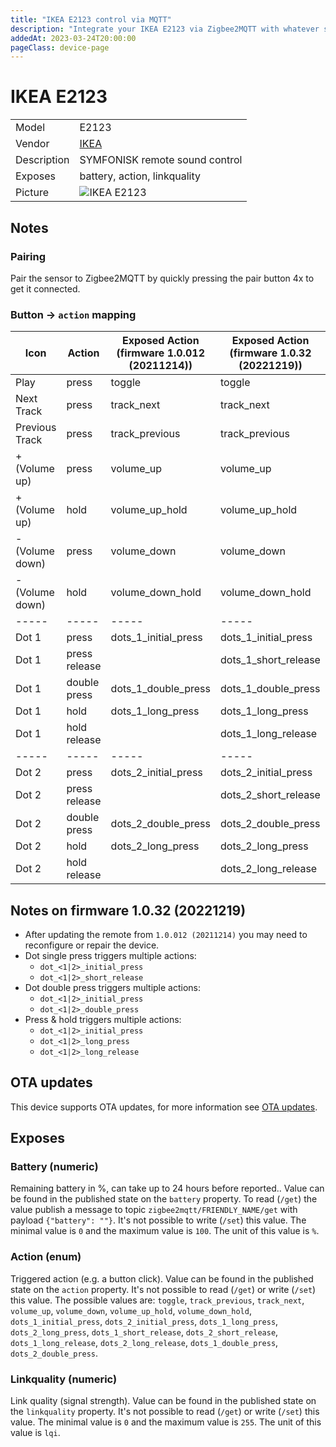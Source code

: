 ```yaml
---
title: "IKEA E2123 control via MQTT"
description: "Integrate your IKEA E2123 via Zigbee2MQTT with whatever smart home infrastructure you are using without the vendor's bridge or gateway."
addedAt: 2023-03-24T20:00:00
pageClass: device-page
---
```


<!-- !!!! -->
<!-- ATTENTION: This file is auto-generated through docgen! -->
<!-- You can only edit the "Notes"-Section between the two comment lines "Notes BEGIN" and "Notes END". -->
<!-- Do not use h1 or h2 heading within "## Notes"-Section. -->
<!-- !!!! -->

# IKEA E2123

|     |     |
|-----|-----|
| Model | E2123  |
| Vendor  | [IKEA](/supported-devices/#v=IKEA)  |
| Description | SYMFONISK remote sound control |
| Exposes | battery, action, linkquality |
| Picture | ![IKEA E2123](https://www.zigbee2mqtt.io/images/devices/E2123.jpg) |


<!-- Notes BEGIN: You can edit here. Add "## Notes" headline if not already present. -->
## Notes


### Pairing

Pair the sensor to Zigbee2MQTT by quickly pressing the pair button 4x to get it connected.

### Button -> `action` mapping

|Icon|Action|Exposed Action (firmware 1.0.012 (20211214))|Exposed Action (firmware 1.0.32 (20221219))
|-----|-----|-----|-----|
|Play|press|toggle|toggle
|Next Track|press|track_next|track_next
|Previous Track|press|track_previous|track_previous
|+ (Volume up)|press|volume_up|volume_up
|+ (Volume up)|hold|volume_up_hold|volume_up_hold
|- (Volume down)|press|volume_down|volume_down
|- (Volume down)|hold|volume_down_hold|volume_down_hold
|-----|-----|-----|-----|
|Dot 1|press|dots_1_initial_press|dots_1_initial_press
|Dot 1|press release||dots_1_short_release
|Dot 1|double press|dots_1_double_press|dots_1_double_press
|Dot 1|hold|dots_1_long_press|dots_1_long_press
|Dot 1|hold release||dots_1_long_release
|-----|-----|-----|-----|
|Dot 2|press|dots_2_initial_press|dots_2_initial_press
|Dot 2|press release||dots_2_short_release
|Dot 2|double press|dots_2_double_press|dots_2_double_press
|Dot 2|hold|dots_2_long_press|dots_2_long_press
|Dot 2|hold release||dots_2_long_release

## Notes on firmware 1.0.32 (20221219)

* After updating the remote from `1.0.012 (20211214)` you may need to reconfigure or repair the device.
* Dot single press triggers multiple actions:
  * `dot_<1|2>_initial_press`
  * `dot_<1|2>_short_release`
* Dot double press triggers multiple actions:
  * `dot_<1|2>_initial_press`
  * `dot_<1|2>_double_press`
* Press & hold triggers multiple actions:
  * `dot_<1|2>_initial_press`
  * `dot_<1|2>_long_press`
  * `dot_<1|2>_long_release`

<!-- Notes END: Do not edit below this line -->

## OTA updates
This device supports OTA updates, for more information see [OTA updates](../guide/usage/ota_updates.md).

## Exposes

### Battery (numeric)
Remaining battery in %, can take up to 24 hours before reported..
Value can be found in the published state on the `battery` property.
To read (`/get`) the value publish a message to topic `zigbee2mqtt/FRIENDLY_NAME/get` with payload `{"battery": ""}`.
It's not possible to write (`/set`) this value.
The minimal value is `0` and the maximum value is `100`.
The unit of this value is `%`.

### Action (enum)
Triggered action (e.g. a button click).
Value can be found in the published state on the `action` property.
It's not possible to read (`/get`) or write (`/set`) this value.
The possible values are: `toggle`, `track_previous`, `track_next`, `volume_up`,
`volume_down`, `volume_up_hold`, `volume_down_hold`, `dots_1_initial_press`, `dots_2_initial_press`,
`dots_1_long_press`, `dots_2_long_press`, `dots_1_short_release`, `dots_2_short_release`, `dots_1_long_release`,
`dots_2_long_release`, `dots_1_double_press`, `dots_2_double_press`.

### Linkquality (numeric)
Link quality (signal strength).
Value can be found in the published state on the `linkquality` property.
It's not possible to read (`/get`) or write (`/set`) this value.
The minimal value is `0` and the maximum value is `255`.
The unit of this value is `lqi`.

